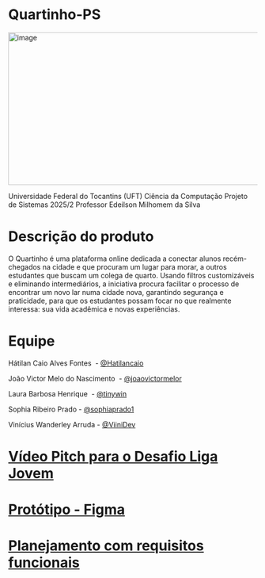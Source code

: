# Quartinho-PS

<img width="540" height="308" alt="image" src="https://github.com/user-attachments/assets/471390e7-41ff-4bb7-bdd6-9f863ffe039e" />


Universidade Federal do Tocantins (UFT)
Ciência da Computação
Projeto de Sistemas 2025/2
Professor Edeilson Milhomem da Silva

# Descrição do produto

O Quartinho é uma plataforma online dedicada a conectar alunos recém-chegados na cidade e que procuram um lugar para morar, a outros estudantes que buscam um colega de quarto. Usando filtros customizáveis e eliminando intermediários, a iniciativa procura facilitar o processo de encontrar um novo lar numa cidade nova, garantindo segurança e praticidade, para que os estudantes possam focar no que realmente interessa: sua vida acadêmica e novas experiências.


# Equipe

Hátilan Caio Alves Fontes  - [@Hatilancaio](https://github.com/Hatilancaio)

João Victor Melo do Nascimento  - [@joaovictormelor](https://github.com/joaovictormelor)

Laura Barbosa Henrique  - [@tinywin](https://github.com/tinywin)

Sophia Ribeiro Prado - [@sophiaprado1](https://github.com/sophiaprado1)

Vinícius Wanderley Arruda - [@ViiniDev](https://github.com/ViiniDev)

# [Vídeo Pitch para o Desafio Liga Jovem](https://youtu.be/oRFkZjGtHVI?si=QO7GZrxkkUTTM4z9)

# [Protótipo - Figma](https://www.figma.com/design/iVLNSYRE2kueqLmTxqiMql/Quartinho?m=auto&t=rqkmVmDXYPbeSLbM-1)

# [Planejamento com requisitos funcionais](https://docs.google.com/document/d/1WZm1U4QCbiWitJJ3nBIe4DVmaXJXLPwHwoUBBdMrESQ/edit?usp=sharing)
